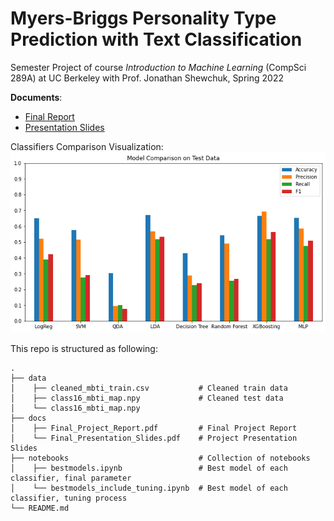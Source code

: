 #  Myers-Briggs Personality Type Prediction with Text Classification

Semester Project of course *Introduction to Machine Learning* (CompSci 289A) at UC Berkeley with Prof. Jonathan Shewchuk, Spring 2022

**Documents**:
- [Final Report](https://github.com/6shun/mbti-classifier/blob/main/doc/Final_Project_Report.pdf)
- [Presentation Slides](https://github.com/6shun/mbti-classifier/blob/main/doc/Final_Presentation_Slides.pdf)

Classifiers Comparison Visualization:
![](https://github.com/6shun/mbti-classifier/blob/main/result/test_scores.png)


This repo is structured as following:

```
.
├── data                            
│    ├── cleaned_mbti_train.csv           # Cleaned train data
│    ├── class16_mbti_map.npy             # Cleaned test data
│    └── class16_mbti_map.npy           
├── docs                                 
│    ├── Final_Project_Report.pdf         # Final Project Report
│    └── Final_Presentation_Slides.pdf    # Project Presentation Slides
├── notebooks                             # Collection of notebooks
│    ├── bestmodels.ipynb                 # Best model of each classifier, final parameter
│    └── bestmodels_include_tuning.ipynb  # Best model of each classifier, tuning process
└── README.md
```